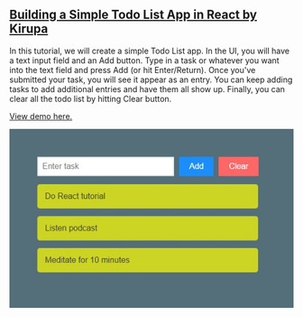 ## [Building a Simple Todo List App in React by Kirupa](https://www.kirupa.com/react/simple_todo_app_react.htm?utm_source=ActiveCampaign&utm_medium=email&utm_content=Advanced+Beginner+Challenge%3A+JavaScript+Day+16&utm_campaign=JS+Day+16)

In this tutorial, we will create a simple Todo List app. In the UI, you will have a text input field and an Add button. Type in a task or whatever you want into the text field and press Add (or hit Enter/Return). Once you've submitted your task, you will see it appear as an entry. You can keep adding tasks to add additional entries and have them all show up. Finally, you can clear all the todo list by hitting Clear button.

[View demo here.](http://edwinchen85.github.io/todo_list_app)

![Todo List App](todo.jpg)
